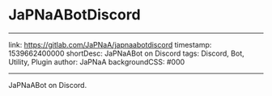 # JaPNaABotDiscord

---

link: https://gitlab.com/JaPNaA/japnaabotdiscord
timestamp: 1539662400000
shortDesc: JaPNaABot on Discord
tags: Discord, Bot, Utility, Plugin
author: JaPNaA
backgroundCSS: #000

---

JaPNaABot on Discord.
